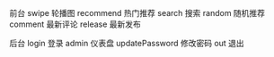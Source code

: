 前台
	swipe     轮播图
	recommend 热门推荐
	search    搜索
	random    随机推荐
	comment   最新评论
	release   最新发布
	
后台
    login          登录
	admin          仪表盘
	updatePassword 修改密码
	out            退出